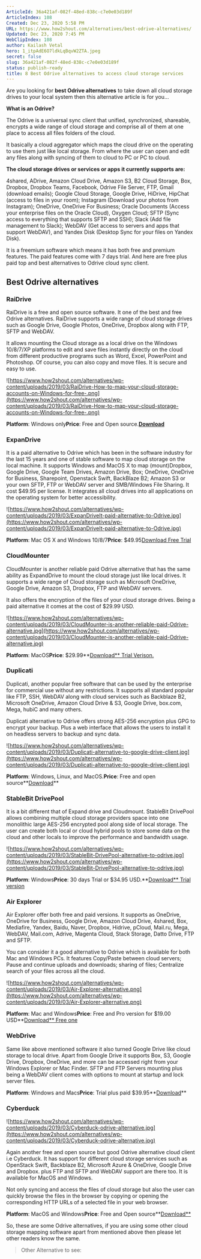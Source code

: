 ```yaml
---
ArticleId: 36a421af-082f-48ed-838c-c7e0e03d189f
ArticleIndex: 108
Created: Dec 23, 2020 5:58 PM
URL: https://www.how2shout.com/alternatives/best-odrive-alternatives/
Updated: Dec 23, 2020 7:45 PM
WebClipIndex: 108
author: Kailash Vetal
hero: 1_itpAdE6O7ldkLqBqvW2ZTA.jpeg
secret: false
slug: 36a421af-082f-48ed-838c-c7e0e03d189f
status: publish-ready
title: 8 Best Odrive alternatives to access cloud storage services
---
```

Are you looking for **best Odrive alternatives** to take down all cloud storage drives to your local system then this alternative article is for you…

**What is an Odrive?**

The Odrive is a universal sync client that unified, synchronized, shareable, encrypts a wide range of cloud storage and comprise all of them at one place to access all files folders of the cloud.

It basically a cloud aggregator which maps the cloud drive on the operating to use them just like local storage. From where the user can open and edit any files along with syncing of them to cloud to PC or PC to cloud.

**The cloud storage drives or services or apps it currently supports are:**

4shared, ADrive, Amazon Cloud Drive, Amazon S3, B2 Cloud Storage, Box, Dropbox, Dropbox Teams, Facebook, Odrive File Server, FTP, Gmail (download emails); Google Cloud Storage, Google Drive, HiDrive, HipChat (access to files in your room); Instagram (Download your photos from Instagram); OneDrive, OneDrive For Business; Oracle Documents (Access your enterprise files on the Oracle Cloud), Oxygen Cloud; SFTP (Sync access to everything that supports SFTP and SSH); Slack (Add file management to Slack); WebDAV (Get access to servers and apps that support WebDAV), and Yandex Disk (Desktop Sync for your files on Yandex Disk).

It is a freemium software which means it has both free and premium features. The paid features come with 7 days trial. And here are free plus paid top and best alternatives to Odrive cloud sync client.

## Best Odrive alternatives

### RaiDrive

RaiDrive is a free and open source software. It one of the best and free Odrive alternatives. RaiDrive supports a wide range of cloud storage drives such as Google Drive, Google Photos, OneDrive, Dropbox along with FTP, SFTP and WebDAV.

It allows mounting the Cloud storage as a local drive on the Windows 10/8/7/XP platforms to edit and save files instantly directly on the cloud from different productive programs such as Word, Excel, PowerPoint and Photoshop. Of course, you can also copy and move files. It is secure and easy to use.

![https://www.how2shout.com/alternatives/wp-content/uploads/2019/03/RaiDrive-How-to-map-your-cloud-storage-accounts-on-Windows-for-free-.png](https://www.how2shout.com/alternatives/wp-content/uploads/2019/03/RaiDrive-How-to-map-your-cloud-storage-accounts-on-Windows-for-free-.png)

**Platform**: Windows only**Price**: Free and Open source.**[Download](https://www.raidrive.com/download/)**

### ExpanDrive

It is a paid alternative to Odrive which has been in the software industry for the last 15 years and one of stable software to map cloud storage on the local machine. It supports Windows and MacOS X to map (mount)Dropbox, Google Drive, Google Team Drives, Amazon Drive, Box; OneDrive, OneDrive for Business, Sharepoint, Openstack Swift, BackBlaze B2; Amazon S3 or your own SFTP, FTP or WebDAV server and SMB/Windows File Sharing. It cost $49.95 per license. It integrates all cloud drives into all applications on the operating system for better accessibility.

![https://www.how2shout.com/alternatives/wp-content/uploads/2019/03/ExpanDriveIt-paid-alternative-to-Odrive.jpg](https://www.how2shout.com/alternatives/wp-content/uploads/2019/03/ExpanDriveIt-paid-alternative-to-Odrive.jpg)

**Platform**: Mac OS X and Windows 10/8/7**Price**: $49.95[Download Free Trial](https://www.expandrive.com/)

### CloudMounter

CloudMounter is another reliable paid Odrive alternative that has the same ability as ExpandDrive to mount the cloud storage just like local drives. It supports a wide range of Cloud storage such as Microsoft OneDrive, Google Drive, Amazon S3, Dropbox, FTP and WebDAV servers.

It also offers the encryption of the files of your cloud storage drives. Being a paid alternative it comes at the cost of $29.99 USD.

![https://www.how2shout.com/alternatives/wp-content/uploads/2019/03/CloudMounter-is-another-reliable-paid-Odrive-alternative.jpg](https://www.how2shout.com/alternatives/wp-content/uploads/2019/03/CloudMounter-is-another-reliable-paid-Odrive-alternative.jpg)

**Platform**: MacOS**Price**: $29.99**[Download** Trial Verison.](https://mac.eltima.com/download-cloud-mount.html)

### Duplicati

Duplicati, another popular free software that can be used by the enterprise for commercial use without any restrictions. It supports all standard popular like FTP, SSH, WebDAV along with cloud services such as Backblaze B2, Microsoft OneDrive, Amazon Cloud Drive & S3, Google Drive, box.com, Mega, hubiC and many others.

Duplicati alternative to Odrive offers strong AES-256 encryption plus GPG to encrypt your backup. Plus a web interface that allows the users to install it on headless servers to backup and sync data.

![https://www.how2shout.com/alternatives/wp-content/uploads/2019/03/Duplicati-alternative-to-google-drive-client.jpg](https://www.how2shout.com/alternatives/wp-content/uploads/2019/03/Duplicati-alternative-to-google-drive-client.jpg)

**Platform**: Windows, Linux, and MacOS.**Price**: Free and open source**[Download](https://www.duplicati.com/download)**

### StableBit DrivePool

It is a bit different that of Expand drive and Cloudmount. StableBit DrivePool allows combining multiple cloud storage providers space into one monolithic large AES-256 encrypted pool along side of local storage. The user can create both local or cloud hybrid pools to store some data on the cloud and other locals to improve the performance and bandwidth usage.

![https://www.how2shout.com/alternatives/wp-content/uploads/2019/03/StableBit-DrivePool-alternative-to-odrive.jpg](https://www.how2shout.com/alternatives/wp-content/uploads/2019/03/StableBit-DrivePool-alternative-to-odrive.jpg)

**Platform**: Windows**Price**: 30 days Trial or $34.95 USD.**[Download** Trial version](https://stablebit.com/DrivePool/Download)

### Air Explorer

Air Explorer offer both free and paid versions. It supports as OneDrive, OneDrive for Business, Google Drive, Amazon Cloud Drive, 4shared, Box, Mediafire, Yandex, Baidu, Naver, Dropbox, Hidrive, pCloud, Mail.ru, Mega, WebDAV, Mail.com, Adrive, Magenta Cloud, Stack Storage, Datto Drive, FTP and SFTP.

You can consider it a good alternative to Odrive which is available for both Mac and Windows PCs. It features Copy/Paste between cloud servers; Pause and continue uploads and downloads; sharing of files; Centralize search of your files across all the cloud.

![https://www.how2shout.com/alternatives/wp-content/uploads/2019/03/Air-Explorer-alternative.png](https://www.how2shout.com/alternatives/wp-content/uploads/2019/03/Air-Explorer-alternative.png)

**Platform**: Mac and Windows**Price**: Free and Pro version for $19.00 USD**[Download** Free one](https://www.airexplorer.net/en/download.php)

### WebDrive

Same like above mentioned software it also turned Google Drive like cloud storage to local drive. Apart from Google Drive it supports Box, S3, Google Drive, Dropbox, OneDrive, and more can be accessed right from your Windows Explorer or Mac Finder. SFTP and FTP Servers mounting plus being a WebDAV client comes with options to mount at startup and lock server files.

**Platform**: Windows and Macs**Price**: Trial plus paid $39.95**[Download](https://webdrive.com/download/)**

### Cyberduck

![https://www.how2shout.com/alternatives/wp-content/uploads/2019/03/Cyberduck-odrive-alternative.jpg](https://www.how2shout.com/alternatives/wp-content/uploads/2019/03/Cyberduck-odrive-alternative.jpg)

Again another free and open source but good Odrive alternative cloud client i.e Cyberduck. It has support for different cloud storage services such as OpenStack Swift, Backblaze B2, Microsoft Azure & OneDrive, Google Drive and Dropbox. plus FTP and SFTP and WebDAV support are there too. It is available for MacOS and Windows.

Not only syncing and access the files of cloud storage but also the user can quickly browse the files in the browser by copying or opening the corresponding HTTP URLs of a selected file in your web browser.

**Platform**: MacOS and Windows**Price**: Free and Open source**[Download**](https://cyberduck.io/download/) 

So, these are some Odrive alternatives, if you are using some other cloud storage mapping software apart from mentioned above then please let other readers know the same.

> Other Alternative to see:
